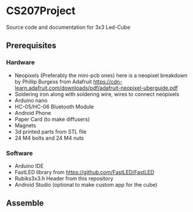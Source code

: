 # CS207Project
Source code and documentation for 3x3 Led-Cube

## Prerequisites

### Hardware
- Neopixels (Preferably the mini-pcb ones) here is a neopixel breakdown by Phillip Burgess from Adafruit https://cdn-learn.adafruit.com/downloads/pdf/adafruit-neopixel-uberguide.pdf
- Soldering iron along with soldering wire, wires to connect neopixels
- Arduino nano
- HC-05/HC-06 Bluetooth Module
- Android Phone
- Paper Card (to make diffusers)
- Magnets
- 3d printed parts from STL file
- 24 M4 bolts and 24 M4 nuts
  
### Software
- Arduino IDE
- FastLED library from https://github.com/FastLED/FastLED
- Rubiks3x3.h Header from this repository 
- Android Studio (optional to make custom app for the cube)
          
## Assemble
